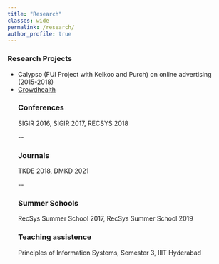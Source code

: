 ```yaml
---
title: "Research"
classes: wide
permalink: /research/
author_profile: true
---
```


<h3> Research Projects </h3>

<ul>

<li>Calypso (FUI Project with Kelkoo and Purch) on online advertising (2015-2018)</li>

<li><a href = "https://www.cnrs.fr/mi/IMG/pdf/7-_session23-crowdhealth.compressed.pdf"> Crowdhealth </a> </li>


<h3>Conferences</h3>

SIGIR 2016, SIGIR 2017, RECSYS 2018

--

<h3> Journals </h3>

TKDE 2018, DMKD 2021

--

<h3> Summer Schools </h3>

RecSys Summer School 2017, RecSys Summer School 2019

<h3> Teaching assistence </h3>

Principles of Information Systems, Semester 3, IIIT Hyderabad


